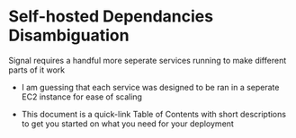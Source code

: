 # Self-hosted Dependancies Disambiguation

Signal requires a handful more seperate services running to make different parts of it work

  - I am guessing that each service was designed to be ran in a seperate EC2 instance for ease of scaling
  
  - This document is a quick-link Table of Contents with short descriptions to get you started on what you need for your deployment
